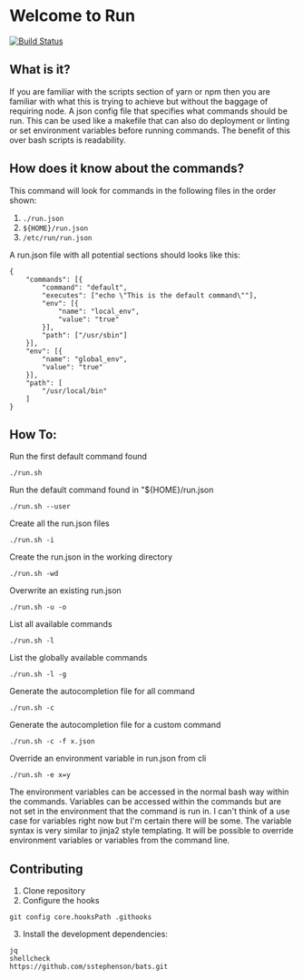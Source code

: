 # Welcome to Run
[![Build Status](https://travis-ci.org/andyjp94/run.svg?branch=master)](https://travis-ci.org/andyjp94/run)  
## What is it?
If you are familiar with the scripts section of yarn or npm then you are familiar with what this is trying to achieve but without the baggage of requiring node. A json config file that specifies what commands should be run. This can be used like a makefile that can also do deployment or linting or set environment variables before running commands. The benefit of this over bash scripts is readability.

## How does it know about the commands? <a id="files"></a>
This command will look for commands in the following files in the order shown:
1. ```./run.json```
2. ```${HOME}/run.json```
3. ```/etc/run/run.json```

A run.json file with all potential sections should looks like this:
```
{
	"commands": [{
		"command": "default",
		"executes": ["echo \"This is the default command\""],
		"env": [{
			"name": "local_env",
			"value": "true"
		}],
		"path": ["/usr/sbin"]
	}],
	"env": [{
		"name": "global_env",
		"value": "true"
	}],
	"path": [
		"/usr/local/bin"
	]
}   
```

## How To:
Run the first default command found
```
./run.sh
```  
Run the default command found in "${HOME}/run.json
```
./run.sh --user
```
Create all the run.json files
```
./run.sh -i
```
Create the run.json in the working directory
```
./run.sh -wd
```
Overwrite an existing run.json
```
./run.sh -u -o
```
List all available commands
```
./run.sh -l
```
List the globally available commands
```
./run.sh -l -g
```
Generate the autocompletion file for all command
```
./run.sh -c
```
Generate the autocompletion file for a custom command
```
./run.sh -c -f x.json
```
Override an environment variable in run.json from cli
```
./run.sh -e x=y
```




The environment variables can be accessed in the normal bash way within the commands. Variables can be accessed within the commands
but are not set in the environment that the command is run in. I can't think of a use case for variables right now but I'm certain there
will be some. The variable syntax is very similar to jinja2 style templating. It will be possible to override environment variables or variables from the command line.


## Contributing
1. Clone repository
2. Configure the hooks
```
git config core.hooksPath .githooks
```
3. Install the development dependencies:
```
jq
shellcheck
https://github.com/sstephenson/bats.git
```



